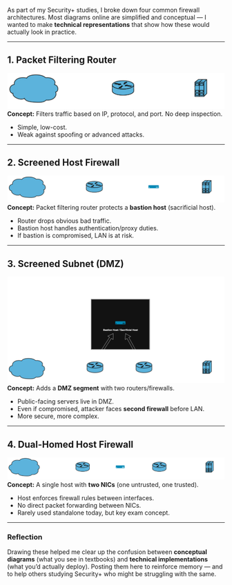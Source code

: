 As part of my Security+ studies, I broke down four common firewall architectures. Most diagrams online are simplified and conceptual — I wanted to make **technical representations** that show how these would actually look in practice.

---

## 1. Packet Filtering Router
![Packet Filtering Router](/assets/img/firewalls/packet-filtering-router.png)  
**Concept:** Filters traffic based on IP, protocol, and port. No deep inspection.  
- Simple, low-cost.  
- Weak against spoofing or advanced attacks.  

---

## 2. Screened Host Firewall
![Screened Host Firewall](/assets/img/firewalls/screened-host-firewall.png)  
**Concept:** Packet filtering router protects a **bastion host** (sacrificial host).  
- Router drops obvious bad traffic.  
- Bastion host handles authentication/proxy duties.  
- If bastion is compromised, LAN is at risk.  

---

## 3. Screened Subnet (DMZ)
![Screened Subnet Firewall](/assets/img/firewalls/screened-subnet-firewall.png)  
**Concept:** Adds a **DMZ segment** with two routers/firewalls.  
- Public-facing servers live in DMZ.  
- Even if compromised, attacker faces **second firewall** before LAN.  
- More secure, more complex.  

---

## 4. Dual-Homed Host Firewall
![Dual-Homed Host Firewall](/assets/img/firewalls/dual-homed-host-firewall.png)  
**Concept:** A single host with **two NICs** (one untrusted, one trusted).  
- Host enforces firewall rules between interfaces.  
- No direct packet forwarding between NICs.  
- Rarely used standalone today, but key exam concept.  

---

### Reflection
Drawing these helped me clear up the confusion between **conceptual diagrams** (what you see in textbooks) and **technical implementations** (what you’d actually deploy). Posting them here to reinforce memory — and to help others studying Security+ who might be struggling with the same.  
